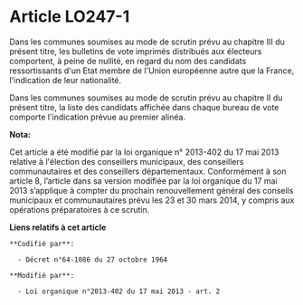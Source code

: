 # Article LO247-1

Dans les communes     soumises au mode de scrutin prévu au chapitre III du présent titre, les bulletins de vote imprimés
distribués aux électeurs comportent, à peine de nullité, en regard du nom des candidats ressortissants d'un Etat membre de
l'Union européenne autre que la France, l'indication de leur nationalité.

Dans  les communes soumises au mode de scrutin prévu au chapitre II du  présent titre, la liste des candidats affichée dans
chaque bureau de  vote comporte l'indication prévue au premier alinéa.

**Nota:**

Cet article a été modifié par la loi organique n° 2013-402 du 17 mai 2013 relative à l'élection des conseillers municipaux,
des conseillers communautaires et des conseillers départementaux. Conformément à son article 8, l’article dans sa version
modifiée par la loi organique du 17 mai 2013 s’applique à compter du prochain renouvellement général des conseils municipaux
et communautaires prévu les 23 et 30 mars 2014, y compris aux opérations préparatoires à ce scrutin.

**Liens relatifs à cet article**

	**Codifié par**:

	  - Décret n°64-1086 du 27 octobre 1964

	**Modifié par**:

	  - Loi organique n°2013-402 du 17 mai 2013 - art. 2
